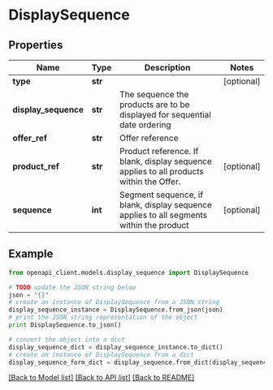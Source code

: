 # DisplaySequence


## Properties
Name | Type | Description | Notes
------------ | ------------- | ------------- | -------------
**type** | **str** |  | [optional] 
**display_sequence** | **str** | The sequence the products are to be displayed for sequential date ordering | 
**offer_ref** | **str** | Offer reference | 
**product_ref** | **str** | Product reference. If blank, display sequence applies to all products within the Offer. | [optional] 
**sequence** | **int** | Segment sequence, if blank, display sequence applies to all segments within the product | [optional] 

## Example

```python
from openapi_client.models.display_sequence import DisplaySequence

# TODO update the JSON string below
json = "{}"
# create an instance of DisplaySequence from a JSON string
display_sequence_instance = DisplaySequence.from_json(json)
# print the JSON string representation of the object
print DisplaySequence.to_json()

# convert the object into a dict
display_sequence_dict = display_sequence_instance.to_dict()
# create an instance of DisplaySequence from a dict
display_sequence_form_dict = display_sequence.from_dict(display_sequence_dict)
```
[[Back to Model list]](../README.md#documentation-for-models) [[Back to API list]](../README.md#documentation-for-api-endpoints) [[Back to README]](../README.md)


